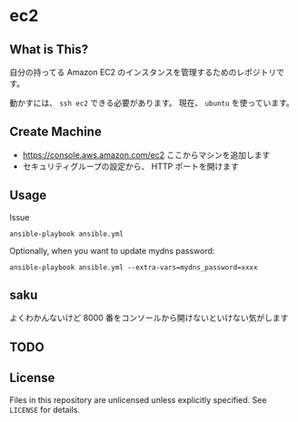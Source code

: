 ec2
====


What is This?
------------

自分の持ってる Amazon EC2 のインスタンスを管理するためのレポジトリです。

動かすには、 `ssh ec2` できる必要があります。
現在、 `ubuntu` を使っています。


Create Machine
-----------

* https://console.aws.amazon.com/ec2 ここからマシンを追加します
* セキュリティグループの設定から、 HTTP ポートを開けます


Usage
-----

Issue

    ansible-playbook ansible.yml

Optionally, when you want to update mydns password:

    ansible-playbook ansible.yml --extra-vars=mydns_password=xxxx



saku
----

よくわかんないけど 8000 番をコンソールから開けないといけない気がします

TODO
----


License
-------

Files in this repository are unlicensed unless explicitly specified.
See `LICENSE` for details.
